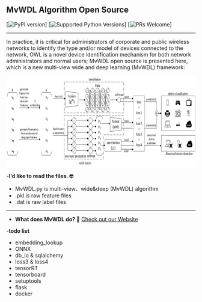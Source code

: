 ## MvWDL Algorithm Open Source

[![PyPI version](https://pypi.org/project/pip/)]
[![Supported Python Versions](https://www.python.org/downloads/release/python-373/)]
[![PRs Welcome](https://gitlab.pi2star.com/majun/ccs)]

---
In practice, it is critical for administrators of corporate and public wireless networks to identify the type and/or model of devices connected to the network, OWL is a novel device identification mechanism for both network administrators and normal users; MvWDL open source is presented here, which is a new multi-view wide and deep learning (MvWDL) framework:

<img align="center" height="244" src="https://github.com/manford/usenix-security/blob/master/MvWDL.jpeg">

-**I'd like to read the files. 🤓**
- MvWDL.py is multi-view、wide&deep (MvWDL) algorithm
- .pkl is raw feature files
- .dat is raw label files

---
- **What does MvWDL do? 🤔**
  [Check out our Website](https://github.com/manford/usenix-security)


-**todo list**
- embedding_lookup
- ONNX
- db_io & sqlalchemy
- loss3 & loss4
- tensorRT
- tensorboard
- setuptools
- flask
- docker


